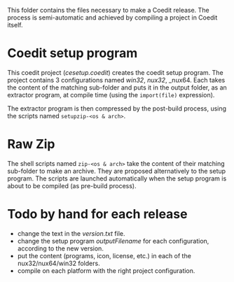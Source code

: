 This folder contains the files necessary to make a Coedit release.
The process is semi-automatic and achieved by compiling a project in Coedit itself.

Coedit setup program
===

This coedit project (_cesetup.coedit_) creates the coedit setup program.
The project contains 3 configurations named _win32_, _nux32_, _nux64. 
Each takes the content of the matching sub-folder and puts it in the output folder, as an extractor program, 
at compile time (using the `import(file)` expression).

The extractor program is then compressed by the post-build process, using the scripts named `setupzip-<os & arch>`.

Raw Zip
===

The shell scripts named `zip-<os & arch>` take the content of their matching sub-folder to make an archive.
They are proposed alternatively to the setup program. The scripts are launched automatically when the setup program is about to be compiled (as pre-build process).

Todo by hand for each release
===

- change the text in the _version.txt_ file.
- change the setup program _outputFilename_ for each configuration, according to the new version.
- put the content (programs, icon, license, etc.) in each of the nux32/nux64/win32 folders.
- compile on each platform with the right project configuration.
